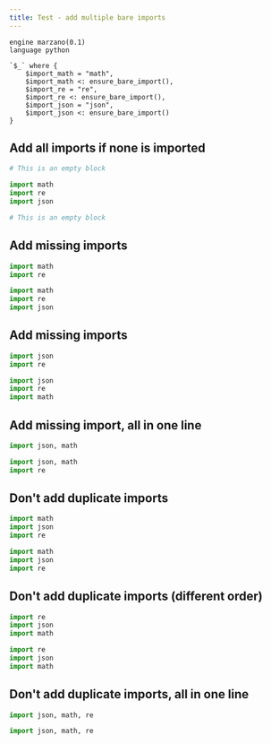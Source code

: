 ```yaml
---
title: Test - add multiple bare imports
---
```


```grit
engine marzano(0.1)
language python

`$_` where {
	$import_math = "math",
	$import_math <: ensure_bare_import(),
	$import_re = "re",
	$import_re <: ensure_bare_import(),
	$import_json = "json",
	$import_json <: ensure_bare_import()
}
```

## Add all imports if none is imported

```python
# This is an empty block
```

```python
import math
import re
import json

# This is an empty block
```

## Add missing imports

```python
import math
import re
```

```python
import math
import re
import json
```

## Add missing imports

```python
import json
import re
```

```python
import json
import re
import math
```

## Add missing import, all in one line

```python
import json, math
```

```python
import json, math
import re
```

## Don't add duplicate imports

```python
import math
import json
import re
```

```python
import math
import json
import re
```

## Don't add duplicate imports (different order)

```python
import re
import json
import math
```

```python
import re
import json
import math
```

## Don't add duplicate imports, all in one line

```python
import json, math, re
```

```python
import json, math, re
```
